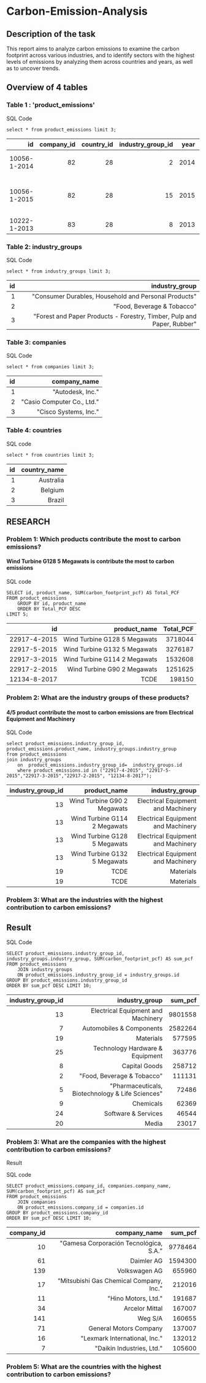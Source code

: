 # Carbon-Emission-Analysis

## Description of the task
This report aims to analyze carbon emissions to examine the carbon footprint across various industries, and to identify sectors with the highest levels of emissions by analyzing them across countries and years, as well as to uncover trends.

## Overview of 4 tables
### Table 1 : 'product_emissions'

SQL Code
```
select * from product_emissions limit 3;
```

| id           | company_id | country_id | industry_group_id | year | product_name                                                    | weight_kg | carbon_footprint_pcf | upstream_percent_total_pcf | operations_percent_total_pcf | downstream_percent_total_pcf | 
| -----------: | ---------: | ---------: | ----------------: | ---: | --------------------------------------------------------------: | --------: | -------------------: | -------------------------: | ---------------------------: | ---------------------------: | 
| 10056-1-2014 | 82         | 28         | 2                 | 2014 | Frosted Flakes(R) Cereal                                        | 0.7485    | 2                    | 57.50                      | 30.00                        | 12.50                        | 
| 10056-1-2015 | 82         | 28         | 15                | 2015 | "Frosted Flakes, 23 oz, produced in Lancaster, PA (one carton)" | 0.7485    | 2                    | 57.50                      | 30.00                        | 12.50                        | 
| 10222-1-2013 | 83         | 28         | 8                 | 2013 | Office Chair                                                    | 20.68     | 73                   | 80.63                      | 17.36                        | 2.01                         |         

### Table 2: industry_groups

SQL Code
```
select * from industry_groups limit 3;
```

| id | industry_group                                                         | 
| -: | ---------------------------------------------------------------------: | 
| 1  | "Consumer Durables, Household and Personal Products"                   | 
| 2  | "Food, Beverage & Tobacco"                                             | 
| 3  | "Forest and Paper Products - Forestry, Timber, Pulp and Paper, Rubber" |             | 17.36                        | 2.01                         |         

### Table 3: companies

SQL Code
```
select * from companies limit 3;
```

| id | company_name               | 
| -: | -------------------------: | 
| 1  | "Autodesk, Inc."           | 
| 2  | "Casio Computer Co., Ltd." | 
| 3  | "Cisco Systems, Inc."      |         

### Table 4: countries

SQL code
```
select * from countries limit 3;
```

| id | country_name | 
| -: | -----------: | 
| 1  | Australia    | 
| 2  | Belgium      | 
| 3  | Brazil       |         

## RESEARCH

### Problem 1: Which products contribute the most to carbon emissions?
#### 	 Wind Turbine G128 5 Megawats is contribute the most to carbon emissions

SQL code
```
SELECT id, product_name, SUM(carbon_footprint_pcf) AS Total_PCF
FROM product_emissions
	GROUP BY id, product_name
	ORDER BY Total_PCF DESC
LIMIT 5;
```

| id           | product_name                 | Total_PCF | 
| -----------: | ---------------------------: | --------: | 
| 22917-4-2015 | Wind Turbine G128 5 Megawats | 3718044   | 
| 22917-5-2015 | Wind Turbine G132 5 Megawats | 3276187   | 
| 22917-3-2015 | Wind Turbine G114 2 Megawats | 1532608   | 
| 22917-2-2015 | Wind Turbine G90 2 Megawats  | 1251625   | 
| 12134-8-2017 | TCDE                         | 198150    |         

### Problem 2: What are the industry groups of these products?
#### 4/5 product contribute the most to carbon emissions are from Electrical Equipment and Machinery

SQL Code
```
select product_emissions.industry_group_id, product_emissions.product_name, industry_groups.industry_group
from product_emissions
join industry_groups
	on  product_emissions.industry_group_id=  industry_groups.id 
	where product_emissions.id in ("22917-4-2015", "22917-5-2015","22917-3-2015","22917-2-2015", "12134-8-2017");
```

| industry_group_id | product_name                 | industry_group                     | 
| ----------------: | ---------------------------: | ---------------------------------: | 
| 13                | Wind Turbine G90 2 Megawats  | Electrical Equipment and Machinery | 
| 13                | Wind Turbine G114 2 Megawats | Electrical Equipment and Machinery | 
| 13                | Wind Turbine G128 5 Megawats | Electrical Equipment and Machinery | 
| 13                | Wind Turbine G132 5 Megawats | Electrical Equipment and Machinery | 
| 19                | TCDE                         | Materials                          | 
| 19                | TCDE                         | Materials                          |            

### Problem 3: What are the industries with the highest contribution to carbon emissions?
## Result

SQL Code
```
SELECT product_emissions.industry_group_id, industry_groups.industry_group, SUM(carbon_footprint_pcf) AS sum_pcf
FROM product_emissions
	JOIN industry_groups 
	ON product_emissions.industry_group_id = industry_groups.id
GROUP BY product_emissions.industry_group_id
ORDER BY sum_pcf DESC LIMIT 10;
```

| industry_group_id | industry_group                                   | sum_pcf | 
| ----------------: | -----------------------------------------------: | ------: | 
| 13                | Electrical Equipment and Machinery               | 9801558 | 
| 7                 | Automobiles & Components                         | 2582264 | 
| 19                | Materials                                        | 577595  | 
| 25                | Technology Hardware & Equipment                  | 363776  | 
| 8                 | Capital Goods                                    | 258712  | 
| 2                 | "Food, Beverage & Tobacco"                       | 111131  | 
| 5                 | "Pharmaceuticals, Biotechnology & Life Sciences" | 72486   | 
| 9                 | Chemicals                                        | 62369   | 
| 24                | Software & Services                              | 46544   | 
| 20                | Media                                            | 23017   |      

### Problem 3: What are the companies with the highest contribution to carbon emissions?
Result

SQL code
```
SELECT product_emissions.company_id, companies.company_name, SUM(carbon_footprint_pcf) AS sum_pcf
FROM product_emissions
	JOIN companies
	ON product_emissions.company_id = companies.id
GROUP BY product_emissions.company_id
ORDER BY sum_pcf DESC LIMIT 10;
```

| company_id | company_name                            | sum_pcf | 
| ---------: | --------------------------------------: | ------: | 
| 10         | "Gamesa Corporación Tecnológica, S.A."  | 9778464 | 
| 61         | Daimler AG                              | 1594300 | 
| 139        | Volkswagen AG                           | 655960  | 
| 17         | "Mitsubishi Gas Chemical Company, Inc." | 212016  | 
| 11         | "Hino Motors, Ltd."                     | 191687  | 
| 34         | Arcelor Mittal                          | 167007  | 
| 141        | Weg S/A                                 | 160655  | 
| 71         | General Motors Company                  | 137007  | 
| 16         | "Lexmark International, Inc."           | 132012  | 
| 7          | "Daikin Industries, Ltd."               | 105600  |         


### Problem 5: What are the countries with the highest contribution to carbon emissions?
